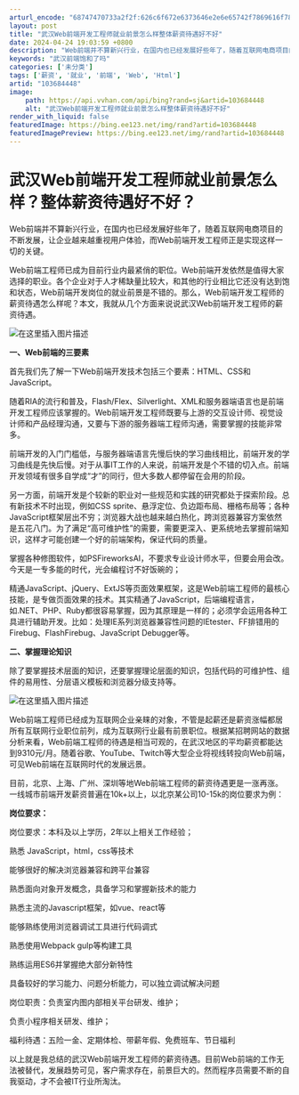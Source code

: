 ```yaml
---
arturl_encode: "68747470733a2f2f:626c6f672e6373646e2e6e65742f7869616f78696a696e672f:61727469636c652f64657461696c732f313033363834343438"
layout: post
title: "武汉Web前端开发工程师就业前景怎么样整体薪资待遇好不好"
date: 2024-04-24 19:03:59 +0800
description: "Web前端并不算新兴行业，在国内也已经发展好些年了，随着互联网电商项目的不断发展，让"
keywords: "武汉前端饱和了吗"
categories: ['未分类']
tags: ['薪资', '就业', '前端', 'Web', 'Html']
artid: "103684448"
image:
    path: https://api.vvhan.com/api/bing?rand=sj&artid=103684448
    alt: "武汉Web前端开发工程师就业前景怎么样整体薪资待遇好不好"
render_with_liquid: false
featuredImage: https://bing.ee123.net/img/rand?artid=103684448
featuredImagePreview: https://bing.ee123.net/img/rand?artid=103684448
---
```


# 武汉Web前端开发工程师就业前景怎么样？整体薪资待遇好不好？

Web前端并不算新兴行业，在国内也已经发展好些年了，随着互联网电商项目的不断发展，让企业越来越重视用户体验，而Web前端开发工程师正是实现这样一切的关键。

Web前端工程师已成为目前行业内最紧俏的职位。Web前端开发依然是值得大家选择的职业。各个企业对于人才稀缺量比较大，和其他的行业相比它还没有达到饱和状态，Web前端开发岗位的就业前景是不错的。那么，Web前端开发工程师的薪资待遇怎么样呢？本文，我就从几个方面来说说武汉Web前端开发工程师的薪资待遇。
  
![在这里插入图片描述](https://i-blog.csdnimg.cn/blog_migrate/7e1ce1fa8b79166f864acaa7e2af9c3a.png)
  
**一、Web前端的三要素**

首先我们先了解一下Web前端开发技术包括三个要素：HTML、CSS和JavaScript。

随着RIA的流行和普及，Flash/Flex、Silverlight、XML和服务器端语言也是前端开发工程师应该掌握的。Web前端开发工程师既要与上游的交互设计师、视觉设计师和产品经理沟通，又要与下游的服务器端工程师沟通，需要掌握的技能非常多。

前端开发的入门门槛低，与服务器端语言先慢后快的学习曲线相比，前端开发的学习曲线是先快后慢。对于从事IT工作的人来说，前端开发是个不错的切入点。前端开发领域有很多自学成“才”的同行，但大多数人都停留在会用的阶段。

另一方面，前端开发是个较新的职业对一些规范和实践的研究都处于探索阶段。总有新技术不时出现，例如CSS sprite、悬浮定位、负边距布局、栅格布局等；各种JavaScript框架层出不穷；浏览器大战也越来越白热化，跨浏览器兼容方案依然是五花八门。为了满足“高可维护性”的需要，需要更深入、更系统地去掌握前端知识，这样才可能创建一个好的前端架构，保证代码的质量。

掌握各种修图软件，如PSFireworksAI，不要求专业设计师水平，但要会用会改。今天是一专多能的时代，光会编程讨不好饭碗的；

精通JavaScript、jQuery、ExtJS等页面效果框架，这是Web前端工程师的最核心技能，是专做页面效果的技术。其实精通了JavaScript，后端编程语言，如.NET、PHP、Ruby都很容易掌握，因为其原理是一样的；必须学会运用各种工具进行辅助开发。比如：处理IE系列浏览器兼容性问题的IEtester、FF排错用的Firebug、FlashFirebug、JavaScript Debugger等。

**二、掌握理论知识**

除了要掌握技术层面的知识，还要掌握理论层面的知识，包括代码的可维护性、组件的易用性、分层语义模板和浏览器分级支持等。
  
![在这里插入图片描述](https://i-blog.csdnimg.cn/blog_migrate/4a9db788bdeb9845061b6ce01b1c8cfe.png)
  
Web前端工程师已经成为互联网企业亲睐的对象，不管是起薪还是薪资涨幅都居所有互联网行业职位前列，成为互联网行业最有前景职位。根据某招聘网站的数据分析来看，Web前端工程师的待遇是相当可观的，在武汉地区的平均薪资都能达到9310元/月。随着谷歌、YouTube、Twitch等大型企业将视线转投向Web前端，可见Web前端在互联网时代的发展远景。

目前，北京、上海、广州、深圳等地Web前端工程师的薪资待遇更是一涨再涨。一线城市前端开发薪资普遍在10k+以上，以北京某公司10-15k的岗位要求为例：

**岗位要求：**

岗位要求：本科及以上学历，2年以上相关工作经验；

熟悉 JavaScript，html，css等技术

能够很好的解决浏览器兼容和跨平台兼容

熟悉面向对象开发概念，具备学习和掌握新技术的能力

熟悉主流的Javascript框架，如vue、react等

能够熟练使用浏览器调试工具进行代码调式

熟悉使用Webpack gulp等构建工具

熟练运用ES6并掌握绝大部分新特性

具备较好的学习能力、问题分析能力，可以独立调试解决问题

岗位职责：负责室内图内部相关平台研发、维护；

负责小程序相关研发、维护；

福利待遇：五险一金、定期体检、带薪年假、免费班车、节日福利

以上就是我总结的武汉Web前端开发工程师的薪资待遇。目前Web前端的工作无法被替代，发展趋势可见，客户需求存在，前景巨大的。然而程序员需要不断的自我驱动，才不会被IT行业所淘汰。

​